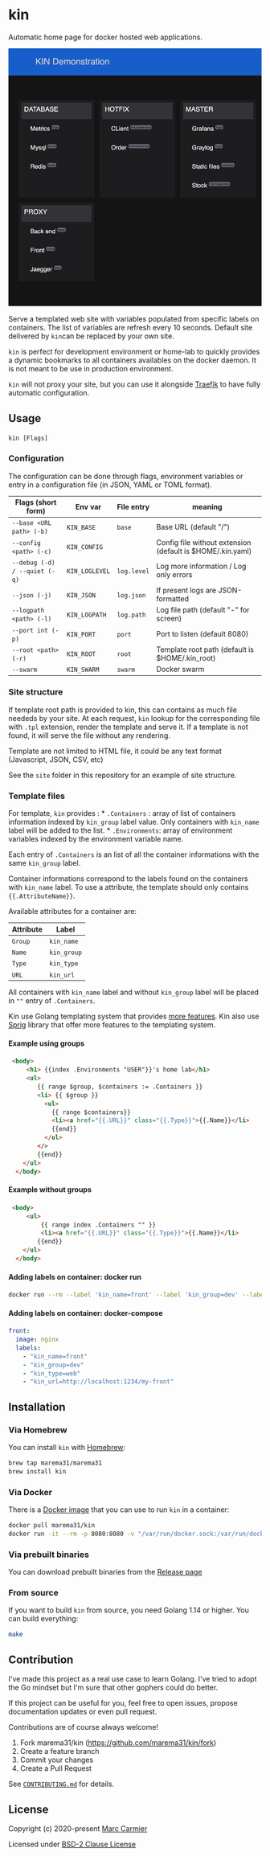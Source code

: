 # kin
Automatic home page for docker hosted web applications.

![screenshot](/screenshot.png?raw=true)

Serve a templated web site with variables populated from specific labels on containers. The list of variables are refresh every 10 seconds.
Default site delivered by `kin`can be replaced by your own site.

`kin` is perfect for development environment or home-lab to quickly provides a dynamic bookmarks to all containers availables on the docker daemon. It is not meant to be use in production environment.

`kin` will not proxy your site, but you can use it alongside [Traefik](https://containo.us/traefik/) to have fully automatic configuration.

## Usage

`kin [Flags]`

### Configuration
The configuration can be done through flags, environment variables or entry in a configuration file (in JSON, YAML or TOML format).

Flags (short form)             | Env var      |File entry | meaning
-------------------------------|--------------|-----------|----------------------------------------------------------
  `--base <URL path> (-b)`     |`KIN_BASE`    |`base`     | Base URL (default "/")
  `--config <path> (-c)  `     |`KIN_CONFIG`  |           | Config file without extension (default is $HOME/.kin.yaml)
  `--debug (-d) / --quiet (-q)`|`KIN_LOGLEVEL`|`log.level`| Log more information / Log only errors
  `--json (-j) `               |`KIN_JSON`    |`log.json` | If present logs are JSON-formatted
  `--logpath <path> (-l) `     |`KIN_LOGPATH` |`log.path` | Log file path (default "-" for screen)
  `--port int (-p)       `     |`KIN_PORT`    |`port`     | Port to listen (default 8080)
  `--root <path> (-r)    `     |`KIN_ROOT`    |`root`     | Template root path (default is $HOME/.kin_root)
  `--swarm               `     |`KIN_SWARM`   |`swarm`    | Docker swarm


### Site structure
If template root path is provided to kin, this can contains as much file neededs by your site. At each request, `kin` lookup for the corresponding file with `.tpl` extension, render the template and serve it. If a template is not found, it will serve the file without any rendering.

Template are not limited to HTML file, it could be any text format (Javascript, JSON, CSV, etc)

See the `site` folder in this repository for an example of site structure.

### Template files
For template, `kin` provides :
    * `.Containers` : array of list of containers information indexed by `kin_group` label value. Only containers with `kin_name` label will be added to the list.
    * `.Environments`: array of environment variables indexed by the environment variable name.

Each entry of `.Containers` is an list of all the container informations with the same `kin_group` label.

Container informations correspond to the labels found on the containers with `kin_name` label. To use a attribute, the template should only contains `{{.AttributeName}}`.

 Available attributes for a container are:

Attribute | Label
----------|-----------
`Group`   | `kin_name`
`Name`    | `kin_group`
`Type`    | `kin_type`
`URL`     | `kin_url`

All containers with `kin_name` label and without `kin_group` label will be placed in `""` entry of `.Containers`.

Kin use Golang templating system that provides [more features](https://golang.org/pkg/html/template/). Kin also use [Sprig](http://masterminds.github.io/sprig/) library that offer more features to the templating system.

#### Example using groups
```html
 <body>
     <h1> {{index .Environments "USER"}}'s home lab</h1>
     <ul>
        {{ range $group, $containers := .Containers }}
        <li> {{ $group }}
          <ul>
            {{ range $containers}}
            <li><a href="{{.URL}}" class="{{.Type}}">{{.Name}}</li>
            {{end}}
          </ul>
        </>
        {{end}}
    </ul>
  </body>
```

#### Example without groups
```html
 <body>
     <ul>
         {{ range index .Containers "" }}
         <li><a href="{{.URL}}" class="{{.Type}}">{{.Name}}</li>
        {{end}}
    </ul>
  </body>
```
#### Adding labels on container: docker run
```bash
docker run --rm --label 'kin_name=front' --label 'kin_group=dev' --label 'kin_type=web' --label 'kin_url=http://localhost:1234/my-front'  nginx
```

#### Adding labels on container: docker-compose
```yaml
front:
  image: nginx
  labels:
    - "kin_name=front"
    - "kin_group=dev"
    - "kin_type=web"
    - "kin_url=http://localhost:1234/my-front"
```
## Installation

### Via Homebrew

You can install `kin` with [Homebrew](https://github.com/marema31/homebrew-marema31):

```bash
brew tap marema31/marema31
brew install kin
```

### Via Docker
There is a [Docker image](https://hub.docker.com/r/marema31/kin/) that you can use to run `kin` in a container:
```bash
docker pull marema31/kin
docker run -it --rm -p 8080:8080 -v "/var/run/docker.sock:/var/run/docker.sock:ro" marema31/kin
```

### Via prebuilt binaries
You can download prebuilt binaries from the [Release page](https://github.com/marema31/kin/releases)

### From source

If you want to build `kin` from source, you need Golang 1.14 or
higher. You can build everything:

```bash
make
```

## Contribution
I've made this project as a real use case to learn Golang.
I've tried to adopt the Go mindset but I'm sure that other gophers could do better.

If this project can be useful for you, feel free to open issues, propose documentation updates or even pull request.

Contributions are of course always welcome!

1. Fork marema31/kin (https://github.com/marema31/kin/fork)
2. Create a feature branch
3. Commit your changes
4. Create a Pull Request

See [`CONTRIBUTING.md`](https://github.com/marema31/kin/blob/master/CONTRIBUTING.md) for details.

## License

Copyright (c) 2020-present [Marc Carmier](https://github.com/marema31)

Licensed under [BSD-2 Clause License](./LICENSE)